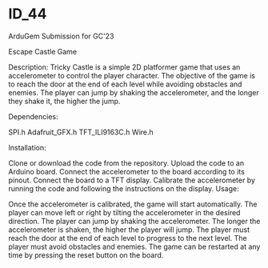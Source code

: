# ID_44
ArduGem Submission for GC'23

Escape Castle Game

Description:
Tricky Castle is a simple 2D platformer game that uses an accelerometer to control the player character. The objective of the game is to reach the door at the end of each level while avoiding obstacles and enemies. The player can jump by shaking the accelerometer, and the longer they shake it, the higher the jump.

Dependencies:

SPI.h
Adafruit_GFX.h
TFT_ILI9163C.h
Wire.h

Installation:

Clone or download the code from the repository.
Upload the code to an Arduino board.
Connect the accelerometer to the board according to its pinout.
Connect the board to a TFT display.
Calibrate the accelerometer by running the code and following the instructions on the display.
Usage:

Once the accelerometer is calibrated, the game will start automatically.
The player can move left or right by tilting the accelerometer in the desired direction.
The player can jump by shaking the accelerometer.
The longer the accelerometer is shaken, the higher the player will jump.
The player must reach the door at the end of each level to progress to the next level.
The player must avoid obstacles and enemies.
The game can be restarted at any time by pressing the reset button on the board.
